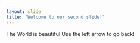 ```yaml
---
layout: slide
title: "Welcome to our second slide!"
---
```

The World is beautiful
Use the left arrow to go back!
